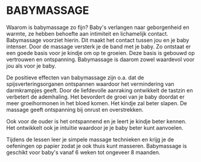 # BABYMASSAGE

Waarom is babymassage zo fijn?
Baby's verlangen naar geborgenheid en warmte, ze hebben behoefte aan intimiteit en lichamelijk contact.
Babymassage voorziet hierin. Dit maakt het contact tussen jou en je baby intenser. Door de massage versterk je de band met je baby. Zo ontstaat er een goede basis voor je kindje om op te groeien. Deze basis is gebouwd op vertrouwen en ontspanning.
Babymassage is daarom zowel waardevol voor jou als voor je baby.

De positieve effecten van babymassage zijn o.a. dat de spijsverteringsorganen ontspannen waardoor het vermindering van darmkrampjes geeft. 
Door de liefdevolle aanraking ontwikkelt de tastzin en verbetert de ademhaling. 
Het bevordert de groei van je baby doordat er meer groeihormonen in het bloed komen.
Het kindje zal beter slapen.
De massage geeft ontspanning bij onrust en overstrekken.

Ook voor de ouder is het ontspannend en je leert je kindje beter kennen. Het ontwikkelt ook je intuïtie waardoor je je baby beter kunt aanvoelen.

Tijdens de lessen leer je simpele massage technieken en krijg je de oefeningen op papier zodat je ook thuis kunt masseren.
Babymassage is geschikt voor baby's vanaf 6 weken tot ongeveer 8 maanden.


